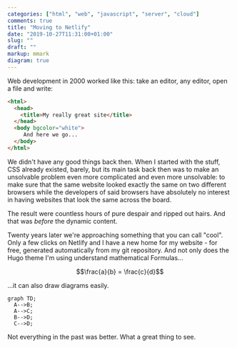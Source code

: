 ```yaml
---
categories: ["html", "web", "javascript", "server", "cloud"]
comments: true
title: "Moving to Netlify"
date: "2019-10-27T11:31:00+01:00"
slug: ""
draft: ""
markup: mmark
diagram: true
---
```


Web development in 2000 worked like this: take an editor, any editor,
open a file and write:

```html
<html>
  <head>
    <title>My really great site</title>
  </head>
  <body bgcolor="white">
     And here we go...
  </body>
</html>
```

We didn't have any good things back then. When I started with the stuff, CSS already
existed, barely, but its main task back then was to make an unsolvable problem even
more complicated and even more unsolvable: to make sure that the same website looked
exactly the same on two different browsers while the developers of said browsers have
absolutely no interest in having websites that look the same across the board.

The result were countless hours of pure despair and ripped out hairs. And that was
*before* the dynamic content.

Twenty years later we're approaching something that you can call "cool". Only a few
clicks on Netlify and I have a new home for my website - for free, generated automatically
from my git repository. And not only does the Hugo theme I'm using understand mathematical Formulas...

$$\frac{a}{b} = \frac{c}{d}$$

...it can also draw diagrams easily.

```mermaid
graph TD;
  A-->B;
  A-->C;
  B-->D;
  C-->D;
```

Not everything in the past was better. What a great thing to see.

